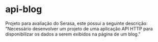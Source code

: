 # api-blog
Projeto para avaliação do Serasa, este possui a seguinte descrição: "Necessário desenvolver um projeto de uma aplicação API HTTP para disponibilizar os dados a serem exibidos na página de um blog."
